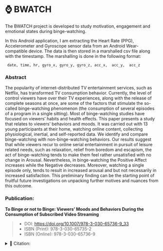 
# ⌚️ BWATCH

The BWATCH project is developed to study motivation, engagement and emotional states during binge-watching.

In this Android application, I am extracting the Heart Rate (PPG), Accelerometer and Gyroscope sensor data from an Android Wear-compatible device. The data is then stored in a marshalled csv file along with the timestamp. The marshalling is done in the following format:

```csv
 date, time, hr, gyro_x, gyro_y, gyro_z, acc_x,  acc_y,  acc_z
```

### Abstract
The popularity of internet-distributed TV entertainment services, such as Netflix, has transformed TV consumption behavior. Currently, the level of control viewers have over their TV experiences, along with the release of complete seasons at once, are some of the factors that stimulate the so-called binge-watching phenomenon (the consumption of several episodes of a program in a single sitting). Most of binge-watching studies have focused on viewers’ habits and health effects. This paper presents a study that relates to viewers’ behaviors and moods. It was carried out with 13 young participants at their home, watching online content, collecting physiological, inertial, and self-reported data. We identify and compare binge-watching with non-binge-watching behaviors. Our results suggest that while viewers recur to online serial entertainment in pursuit of leisure related needs, such as relaxation, relief from boredom and escapism, the act of binge-watching tends to make them feel rather unsatisfied with no change in Arousal. Nevertheless, in binge-watching the Positive Affect increases while the Negative decreases. Moreover, watching a single episode only, tends to result in increased arousal and but not necessarily in increased satisfaction. This preliminary finding can be the starting point of fruitful future investigations on unpacking further motives and nuances from this outcome.

### Publication: 
**To Binge or not to Binge: Viewers’ Moods and Behaviors During the Consumption of Subscribed Video Streaming**

> - DOI: https://doi.org/10.1007/978-3-030-65736-9_33
> - ISBN (Print): 978-3-030-65735-2
> - ISBN (Online): 978-3-030-65736-9

<details> 
<summary>📎 Citation:</summary>

> Cabral, Diogo, Deborah Castro, Jacob M. Rigby, Harry Vasanth, Mónica
> S. Cameirão, Sergi Bermúdez I. Badia, and Valentina Nisi. "To Binge or
> not To Binge: viewers’ moods and behaviors during the consumption of
> subscribed video streaming." In International Conference on
> Entertainment Computing, pp. 369-381. Cham: Springer International
> Publishing, 2020.

</details>

